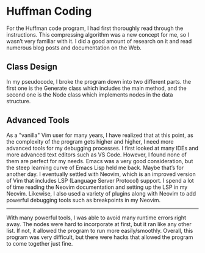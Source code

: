 # Huffman Coding

For the Huffman code program, I had first thoroughly read through the
instructions. This compressing algorithm was a new concept for me, so I
wasn’t very familiar with it. I did a good amount of research on it and
read numerous blog posts and documentation on the Web.

## Class Design

In my pseudocode, I broke the program down into two different parts. the
first one is the Generate class which includes the main method, and the
second one is the Node class which implements nodes in the data
structure.

## Advanced Tools

As a "vanilla" Vim user for many years, I have realized that at this
point, as the complexity of the program gets higher and higher, I need
more advanced tools for my debugging processes. I first looked at many
IDEs and more advanced text editors such as VS Code. However, I found
none of them are perfect for my needs. Emacs was a very good
consideration, but the steep learning curve of Emacs Lisp held me back.
Maybe that’s for another day. I eventually settled with Neovim, which is
an improved version of Vim that includes LSP (Language Server Protocol)
support. I spend a lot of time reading the Neovim documentation and
setting up the LSP in my Neovim. Likewise, I also used a variety of
plugins along with Neovim to add powerful debugging tools such as
breakpoints in my Neovim.

---

With many powerful tools, I was able to avoid many runtime errors right
away. The nodes were hard to incorporate at first, but it ran like any
other list. If not, it allowed the program to run more easily/smoothly.
Overall, this program was very difficult, but there were hacks that
allowed the program to come together just fine.
